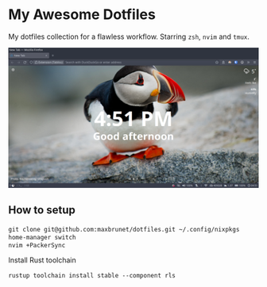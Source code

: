 # My Awesome Dotfiles

My dotfiles collection for a flawless workflow. Starring `zsh`, `nvim` and `tmux`.

![Screenshot](screenshot.png)

## How to setup

```shell
git clone git@github.com:maxbrunet/dotfiles.git ~/.config/nixpkgs
home-manager switch
nvim +PackerSync
```

Install Rust toolchain

```shell
rustup toolchain install stable --component rls
```
